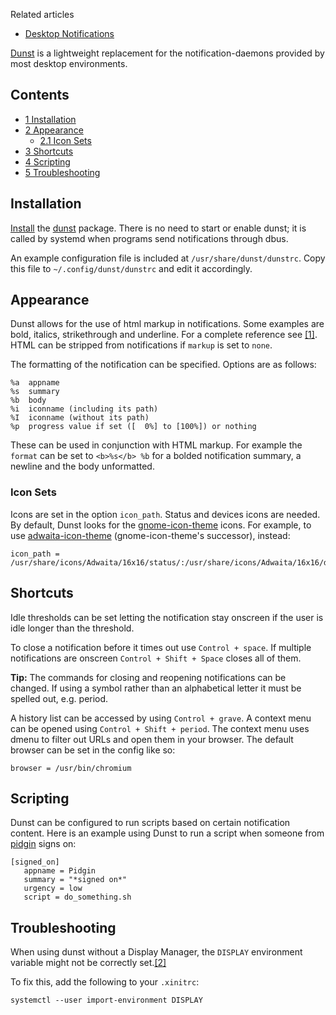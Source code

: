 Related articles

*   [Desktop Notifications](/index.php/Desktop_Notifications "Desktop Notifications")

[Dunst](https://dunst-project.org/) is a lightweight replacement for the notification-daemons provided by most desktop environments.

## Contents

*   [1 Installation](#Installation)
*   [2 Appearance](#Appearance)
    *   [2.1 Icon Sets](#Icon_Sets)
*   [3 Shortcuts](#Shortcuts)
*   [4 Scripting](#Scripting)
*   [5 Troubleshooting](#Troubleshooting)

## Installation

[Install](/index.php/Install "Install") the [dunst](https://www.archlinux.org/packages/?name=dunst) package. There is no need to start or enable dunst; it is called by systemd when programs send notifications through dbus.

An example configuration file is included at `/usr/share/dunst/dunstrc`. Copy this file to `~/.config/dunst/dunstrc` and edit it accordingly.

## Appearance

Dunst allows for the use of html markup in notifications. Some examples are bold, italics, strikethrough and underline. For a complete reference see [[1]](https://developer.gnome.org/pango/stable/PangoMarkupFormat.html). HTML can be stripped from notifications if `markup` is set to `none`.

The formatting of the notification can be specified. Options are as follows:

```
%a  appname
%s  summary
%b  body
%i  iconname (including its path)
%I  iconname (without its path)
%p  progress value if set ([  0%] to [100%]) or nothing

```

These can be used in conjunction with HTML markup. For example the `format` can be set to `<b>%s</b>
%b` for a bolded notification summary, a newline and the body unformatted.

### Icon Sets

Icons are set in the option `icon_path`. Status and devices icons are needed. By default, Dunst looks for the [gnome-icon-theme](https://www.archlinux.org/packages/?name=gnome-icon-theme) icons. For example, to use [adwaita-icon-theme](https://www.archlinux.org/packages/?name=adwaita-icon-theme) (gnome-icon-theme's successor), instead:

```
icon_path = /usr/share/icons/Adwaita/16x16/status/:/usr/share/icons/Adwaita/16x16/devices/

```

## Shortcuts

Idle thresholds can be set letting the notification stay onscreen if the user is idle longer than the threshold.

To close a notification before it times out use `Control + space`. If multiple notifications are onscreen `Control + Shift + Space` closes all of them.

**Tip:** The commands for closing and reopening notifications can be changed. If using a symbol rather than an alphabetical letter it must be spelled out, e.g. period.

A history list can be accessed by using `Control + grave`. A context menu can be opened using `Control + Shift + period`. The context menu uses dmenu to filter out URLs and open them in your browser. The default browser can be set in the config like so:

```
browser = /usr/bin/chromium 

```

## Scripting

Dunst can be configured to run scripts based on certain notification content. Here is an example using Dunst to run a script when someone from [pidgin](https://www.archlinux.org/packages/?name=pidgin) signs on:

```
[signed_on]
   appname = Pidgin
   summary = "*signed on*"
   urgency = low
   script = do_something.sh

```

## Troubleshooting

When using dunst without a Display Manager, the `DISPLAY` environment variable might not be correctly set.[[2]](https://github.com/dunst-project/dunst/issues/347)

To fix this, add the following to your `.xinitrc`:

```
systemctl --user import-environment DISPLAY

```